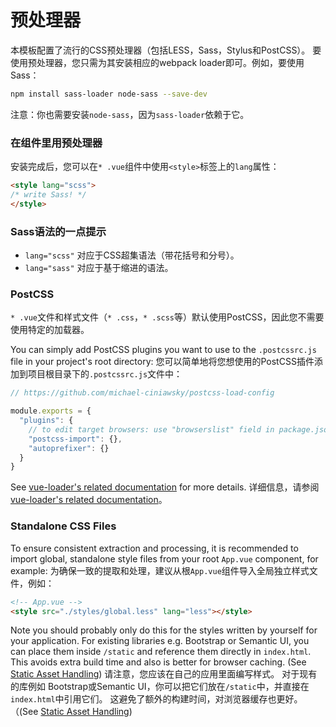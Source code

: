 # 预处理器

本模板配置了流行的CSS预处理器（包括LESS，Sass，Stylus和PostCSS）。 要使用预处理器，您只需为其安装相应的webpack loader即可。例如，要使用Sass：

``` bash
npm install sass-loader node-sass --save-dev
```

注意：你也需要安装`node-sass`，因为`sass-loader`依赖于它。

### 在组件里用预处理器

安装完成后，您可以在`* .vue`组件中使用`<style>`标签上的`lang`属性：

``` html
<style lang="scss">
/* write Sass! */
</style>
```

### Sass语法的一点提示

- `lang="scss"` 对应于CSS超集语法（带花括号和分号）。
- `lang="sass"` 对应于基于缩进的语法。

### PostCSS

`* .vue`文件和样式文件（`* .css`，`* .scss`等）默认使用PostCSS，因此您不需要使用特定的加载器。

You can simply add PostCSS plugins you want to use to the `.postcssrc.js` file in your project's root directory:
您可以简单地将您想使用的PostCSS插件添加到项目根目录下的`.postcssrc.js`文件中：

``` js
// https://github.com/michael-ciniawsky/postcss-load-config

module.exports = {
  "plugins": {
    // to edit target browsers: use "browserslist" field in package.json
    "postcss-import": {},
    "autoprefixer": {}
  }
}
```

See [vue-loader's related documentation](http://vuejs.github.io/vue-loader/en/features/postcss.html) for more details.
详细信息，请参阅[vue-loader's related documentation](http://vuejs.github.io/vue-loader/en/features/postcss.html)。

### Standalone CSS Files

To ensure consistent extraction and processing, it is recommended to import global, standalone style files from your root `App.vue` component, for example:
为确保一致的提取和处理，建议从根`App.vue`组件导入全局独立样式文件，例如：

``` html
<!-- App.vue -->
<style src="./styles/global.less" lang="less"></style>
```

Note you should probably only do this for the styles written by yourself for your application. For existing libraries e.g. Bootstrap or Semantic UI, you can place them inside `/static` and reference them directly in `index.html`. This avoids extra build time and also is better for browser caching. (See [Static Asset Handling](static.md))
请注意，您应该在自己的应用里面编写样式。 对于现有的库例如 Bootstrap或Semantic UI，你可以把它们放在`/static`中，并直接在`index.html`中引用它们。 这避免了额外的构建时间，对浏览器缓存也更好。 （(See [Static Asset Handling](static.md))